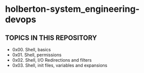 # holberton-system_engineering-devops

## TOPICS IN THIS REPOSITORY

* 0x00. Shell, basics
* 0x01. Shell, permissions
* 0x02. Shell, I/O Redirections and filters
* 0x03. Shell, init files, variables and expansions
